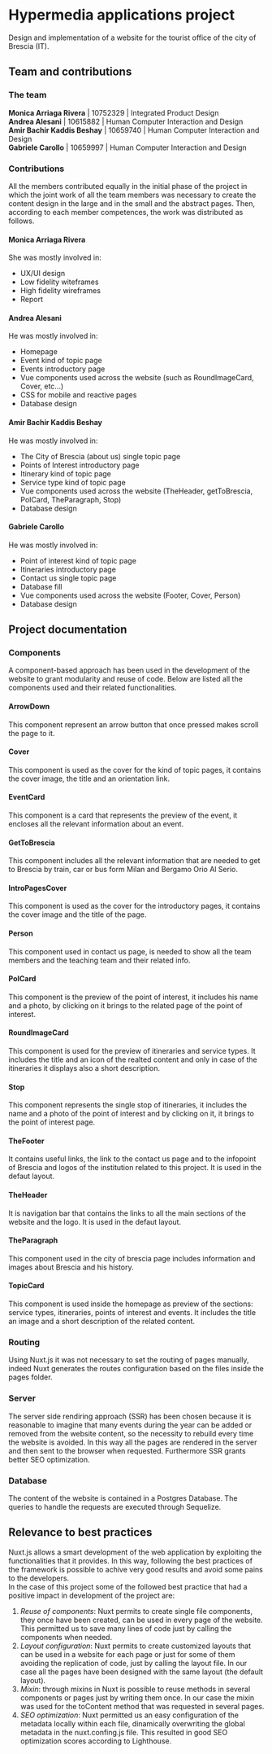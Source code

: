 # Hypermedia applications project
Design and implementation of a website for the tourist office of the city of Brescia (IT).
## Team and contributions
### The team
**Monica Arriaga Rivera** | 10752329 | Integrated Product Design  
**Andrea Alesani** | 10615882 | Human Computer Interaction and Design  
**Amir Bachir Kaddis Beshay** | 10659740 | Human Computer Interaction and Design  
**Gabriele Carollo** | 10659997 | Human Computer Interaction and Design  
### Contributions
All the members contributed equally in the initial phase of the project in which the joint work of all the team members was necessary to create the content design in the large and in the small and the abstract pages.
Then, according to each member competences, the work was distributed as follows. 
#### Monica Arriaga Rivera
She was mostly involved in:
* UX/UI design
* Low fidelity witeframes 
* High fidelity wireframes
* Report
#### Andrea Alesani
He was mostly involved in:
* Homepage
* Event kind of topic page
* Events introductory page
* Vue components used across the website (such as RoundImageCard, Cover, etc...)
* CSS for mobile and reactive pages
* Database design
#### Amir Bachir Kaddis Beshay
He was mostly involved in:
* The City of Brescia (about us) single topic page
* Points of Interest introductory page
* Itinerary kind of topic page
* Service type kind of topic page
* Vue components used across the website (TheHeader, getToBrescia, PoICard, TheParagraph, Stop)
* Database design
#### Gabriele Carollo
He was mostly involved in:
* Point of interest kind of topic page
* Itineraries introductory page
* Contact us single topic page
* Database fill
* Vue components used across the website (Footer, Cover, Person)
* Database design
## Project documentation
### Components
A component-based approach has been used in the development of the website to grant modularity and reuse of code. Below are listed all the components used and their related functionalities.
#### ArrowDown
This component represent an arrow button that once pressed makes scroll the page to it.
#### Cover
This component is used as the cover for the kind of topic pages, it contains the cover image, the title and an orientation link.
#### EventCard
This component is a card that represents the preview of the event, it encloses all the relevant information about an event.
#### GetToBrescia
This component includes all the relevant information that are needed to get to Brescia by train, car or bus form Milan and Bergamo Orio Al Serio.
#### IntroPagesCover
This component is used as the cover for the introductory pages, it contains the cover image and the title of the page.
#### Person
This component used in contact us page, is needed to show all the team members and the teaching team and their related info.
#### PoICard
This component is the preview of the point of interest, it includes his name and a photo, by clicking on it brings to the related page of the point of interest.
#### RoundImageCard
This component is used for the preview of itineraries and service types. It includes the title and an icon of the realted content and only in case of the itineraries it displays also a short description.
#### Stop
This component represents the single stop of itineraries, it includes the name and a photo of the point of interest and by clicking on it, it brings to the point of interest page.
#### TheFooter
It contains useful links, the link to the contact us page and to the infopoint of Brescia and logos of the institution related to this project. It is used in the defaut layout.
#### TheHeader
It is navigation bar that contains the links to all the main sections of the website and the logo. It is used in the defaut layout.
#### TheParagraph
This component used in the city of brescia page includes information and images about Brescia and his history.
#### TopicCard
This component is used inside the homepage as preview of the sections: service types, itineraries, points of interest and events. It includes the title an image and a short description of the related content.
### Routing 
Using Nuxt.js it was not necessary to set the routing of pages manually, indeed Nuxt generates the routes configuration based on the files inside the pages folder.
### Server
The server side rendiring approach (SSR) has been chosen because it is reasonable to imagine that many events during the year can be added or removed from the website content, so the necessity to rebuild every time the website is avoided. In this way all the pages are rendered in the server and then sent to the browser when requested. Furthermore SSR grants better SEO optimization.
### Database
The content of the website is contained in a Postgres Database. The queries to handle the requests are executed through Sequelize.

## Relevance to best practices
Nuxt.js allows a smart development of the web application by exploiting the functionalities that it provides. In this way, following the best practices of the framework is possible to achive very good results and avoid some pains to the developers.   
In the case of this project some of the followed best practice that had a positive impact in development of the project are:
1. *Reuse of components*: Nuxt permits to create single file components, they once have been created, can be used in every page of the website. This permitted us to save many lines of code just by calling the components when needed.
2. *Layout configuration*: Nuxt permits to create customized layouts that can be used in a website for each page or just for some of them avoiding the replication of code, just by calling the layout file. In our case all the pages have been designed with the same layout (the default layout).
3. *Mixin*: through mixins in Nuxt is possible to reuse methods in several components or pages just by writing them once. In our case the mixin was used for the toContent method that was requested in several pages.
4. *SEO optimization*: Nuxt permitted us an easy configuration of the metadata locally within each file, dinamically overwriting the global metadata in the nuxt.confing.js file. This resulted in good SEO optimization scores according to Lighthouse.
